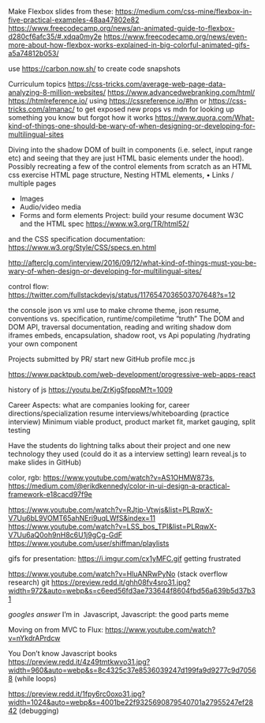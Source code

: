 Make Flexbox slides from these: https://medium.com/css-mine/flexbox-in-five-practical-examples-48aa47802e82
https://www.freecodecamp.org/news/an-animated-guide-to-flexbox-d280cf6afc35/#.xdqa0my2e
https://www.freecodecamp.org/news/even-more-about-how-flexbox-works-explained-in-big-colorful-animated-gifs-a5a74812b053/


use https://carbon.now.sh/ to create code snapshots

Curriculum topics
https://css-tricks.com/average-web-page-data-analyzing-8-million-websites/ https://www.advancedwebranking.com/html/
https://htmlreference.io/
using https://cssreference.io/#hn or https://css-tricks.com/almanac/ to get exposed new props vs mdn for looking up something you know but forgot how it works
https://www.quora.com/What-kind-of-things-one-should-be-wary-of-when-designing-or-developing-for-multilingual-sites

Diving into the shadow DOM of built in components (i.e. select, input range etc) and seeing that they are just HTML basic elements under the hood). Possibly recreating a few of the control elements from scratch as an HTML css exercise
HTML page structure, Nesting HTML elements,	•	Links / multiple pages
* Images
* Audio/video media
* Forms and form elements
Project: build your resume document
W3C and the HTML spec https://www.w3.org/TR/html52/ 

and the CSS specification documentation: https://www.w3.org/Style/CSS/specs.en.html

http://afterclg.com/interview/2016/09/12/what-kind-of-things-must-you-be-wary-of-when-design-or-developing-for-multilingual-sites/

control flow: https://twitter.com/fullstackdevjs/status/1176547036503707648?s=12

the console
json vs xml use to make chrome theme, json resume, conventions vs. specification, runtime/compiletime “truth”
The DOM and DOM API, traversal
documentation, reading and writing
shadow dom
iframes embeds, encapsulation, shadow root, vs Api populating /hydrating your own component

Projects submitted by PR/ start new GitHub profile mcc.js

https://www.packtpub.com/web-development/progressive-web-apps-react

history of js https://youtu.be/ZrKjgSfpppM?t=1009

Career Aspects:
what are companies looking for, career directions/specialization
resume
interviews/whiteboarding (practice interview)
Minimum viable product, product market fit, market gauging, split testing

Have the students do lightning talks about their project and one new technology they used (could do it as a interview setting) learn reveal.js to make slides in GitHub)

color, rgb: https://www.youtube.com/watch?v=AS1OHMW873s, https://medium.com/@erikdkennedy/color-in-ui-design-a-practical-framework-e18cacd97f9e


https://www.youtube.com/watch?v=RJtjp-Vtwjs&list=PLRqwX-V7Uu6bL9VOMT65ahNEri9uqLWfS&index=11
https://www.youtube.com/watch?v=LSS_bos_TPI&list=PLRqwX-V7Uu6aQ0oh9nH8c6U1j9gCg-GdF
https://www.youtube.com/user/shiffman/playlists


gifs for presentation:
https://i.imgur.com/cx1yMFC.gif getting frustrated

https://www.youtube.com/watch?v=HluANRwPyNo (stack overflow research)
git https://preview.redd.it/ghh08fv4sro31.jpg?width=972&auto=webp&s=c6eed56fd3ae733644f8604fbd56a639b5d37b31

*googles answer* I’m in 
Javascript, Javascript: the good parts meme 

Moving on from MVC to Flux: https://www.youtube.com/watch?v=nYkdrAPrdcw

You Don’t know Javascript books
 https://preview.redd.it/4z49tmtkwvo31.jpg?width=960&auto=webp&s=8c4325c37e8536039247d199fa9d9277c9d70568 (while loops)

https://preview.redd.it/1fpy6rc0oxo31.jpg?width=1024&auto=webp&s=4001be22f9325690879540701a27955247ef2842 (debugging)
